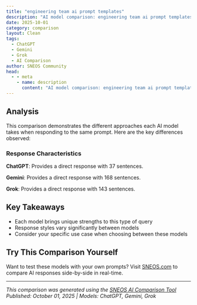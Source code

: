 ```yaml
---
title: "engineering team ai prompt templates"
description: "AI model comparison: engineering team ai prompt templates..."
date: 2025-10-01
category: comparison
layout: Clean
tags:
  - ChatGPT
  - Gemini
  - Grok
  - AI Comparison
author: SNEOS Community
head:
  - - meta
    - name: description
      content: "AI model comparison: engineering team ai prompt templates..."
---
```


<ChatComparison
  title="engineering team ai prompt templates"
  prompt="engineering team ai prompt templates"
  :responses='{"ChatGPT": "Certainly! Here are some useful AI prompt templates tailored for engineering teams. These can help streamline workflows, assist with problem-solving, and improve collaboration.\n\n---\n\n### 1. Code Review and Optimization\n**Prompt:** \n*\u201CReview the following code snippet for potential bugs, performance issues, and suggest improvements. Explain your suggestions clearly.\u201D*\n\n**Example:** \n\u0060\u0060\u0060\ndef factorial(n):\n if n == 0:\n return 1\n else:\n return n * factorial(n-1)\n\u0060\u0060\u0060\n\n---\n\n### 2. Debugging Assistance\n**Prompt:** \n*\u201CGiven the following error message and code snippet, help identify the root cause and propose a fix.\u201D*\n\n**Example:** \n_Error:_ \u0060IndexError: list index out of range\u0060 \n_Code snippet:_ \n\u0060\u0060\u0060\nmy_list = [1, 2, 3]\nprint(my_list[3])\n\u0060\u0060\u0060\n\n---\n\n### 3. System Architecture Design\n**Prompt:** \n*\u201CDesign a high-level architecture for a [type of system, e.g., real-time chat application] focusing on scalability and reliability. Include major components, data flow, and technologies.\u201D*\n\n---\n\n### 4. Explaining Complex Concepts\n**Prompt:** \n*\u201CExplain the concept of [topic, e.g., Kubernetes orchestration] in simple terms suitable for a junior engineer.\u201D*\n\n---\n\n### 5. Writing Unit Tests\n**Prompt:** \n*\u201CGenerate unit tests for the following function using [testing framework, e.g., pytest]. Include edge cases.\u201D*\n\n**Example:** \n\u0060\u0060\u0060\ndef is_prime(num):\n # returns True if num is prime, else False\n\u0060\u0060\u0060\n\n---\n\n### 6. Code Documentation\n**Prompt:** \n*\u201CWrite clear and concise documentation comments for the following function explaining its purpose, inputs, and outputs.\u201D*\n\n---\n\n### 7. Task Breakdown\n**Prompt:** \n*\u201CBreak down the feature \u2018[feature description]\u2019 into detailed engineering tasks or user stories suitable for sprint planning.\u201D*\n\n---\n\n### 8. Performance Bottleneck Identification\n**Prompt:** \n*\u201CAnalyze the following code or system description and identify potential performance bottlenecks. Suggest ways to optimize.\u201D*\n\n---\n\n### 9. Technology Comparison\n**Prompt:** \n*\u201CCompare [Technology A] vs [Technology B] for use in [specific context]. Outline pros and cons of each.\u201D*\n\n---\n\n### 10. Incident Postmortem\n**Prompt:** \n*\u201CHelp draft an incident postmortem for the following outage. Include timeline, impact, root cause, and remediation steps.\u201D*\n\n---\n\nIf you want, I can also help you customize these templates for specific engineering domains like software, civil, electrical, or mechanical engineering. Let me know!", "Gemini": "## Engineering Team AI Prompt Templates:\n\nHere are several AI prompt templates categorized by common engineering tasks, along with explanations and examples to help you customize them.\n\n**I. Problem Solving \u0026 Debugging:**\n\n* **Template 1: Issue Summary \u0026 Root Cause Analysis**\n\n\u0060\u0060\u0060\nPrompt: \u0022We\u0027re encountering [PROBLEM DESCRIPTION] in [SYSTEM/COMPONENT]. Provide a detailed summary of the issue, including [SPECIFIC DETAILS, e.g., error messages, steps to reproduce]. Based on this information and considering [CONTEXTUAL INFORMATION, e.g., recent code changes, hardware specifications], suggest potential root causes and approaches for investigation.\u0022\n\u0060\u0060\u0060\n\n * **Explanation:** This template focuses on clearly defining the problem and using AI to suggest potential causes, saving engineers time on initial investigation.\n * **Example:** \u0022We\u0027re encountering slow response times in our user authentication service. Provide a detailed summary of the issue, including the average response time increase, percentage of affected users, and specific API endpoints exhibiting the slowdown. Based on this information and considering the recent database migration, suggest potential root causes and approaches for investigation.\u0022\n\n* **Template 2: Code Debugging Assistance**\n\n\u0060\u0060\u0060\nPrompt: \u0022Analyze the following code snippet: [CODE SNIPPET]. Identify potential bugs, vulnerabilities, or performance bottlenecks. Explain the reasoning behind each identified issue and suggest code improvements or debugging strategies to resolve them.\u0022\n\u0060\u0060\u0060\n\n * **Explanation:** This template is helpful for code review, identifying potential issues, and getting suggestions for improvement.\n * **Example:** \u0022Analyze the following code snippet (Python): \u0060def calculate_average(data):\\n total = 0\\n for i in range(len(data)):\\n total \u002B= data[i]\\n return total / len(data)\u0060. Identify potential bugs, vulnerabilities, or performance bottlenecks. Explain the reasoning behind each identified issue and suggest code improvements or debugging strategies to resolve them.\u0022 (AI might suggest using \u0060sum()\u0060 function and handling potential \u0060ZeroDivisionError\u0060).\n\n* **Template 3: Error Message Explanation \u0026 Solution Suggestions**\n\n\u0060\u0060\u0060\nPrompt: \u0022Explain the following error message: \u0027[ERROR MESSAGE]\u0027 that occurred in [CONTEXT, e.g., operating system, programming language, library]. What are the common causes of this error, and what are the recommended steps to resolve it in this context?\u0022\n\u0060\u0060\u0060\n\n * **Explanation:** This template assists with understanding cryptic error messages and finding appropriate solutions, speeding up the debugging process.\n * **Example:** \u0022Explain the following error message: \u0027FileNotFoundError: [Errno 2] No such file or directory: \u0027config.txt\u0027\u0027 that occurred in a Python script using the \u0060os\u0060 module. What are the common causes of this error, and what are the recommended steps to resolve it in this context?\u0022\n\n**II. Design \u0026 Planning:**\n\n* **Template 4: System Architecture Proposal**\n\n\u0060\u0060\u0060\nPrompt: \u0022Design a system architecture for [SYSTEM REQUIREMENT/PROJECT]. The system should [KEY FUNCTIONALITY AND REQUIREMENTS, e.g., handle 1 million concurrent users, have 99.99% uptime, integrate with [EXTERNAL SYSTEM]]. Consider [CONSTRAINTS, e.g., budget, existing infrastructure, security requirements]. Provide a high-level diagram and explain the rationale behind each component and technology choice.\u0022\n\u0060\u0060\u0060\n\n * **Explanation:** Helps in brainstorming and generating initial architecture proposals.\n * **Example:** \u0022Design a system architecture for a real-time chat application. The system should handle 1 million concurrent users, have 99.99% uptime, and integrate with existing user authentication services. Consider budget constraints and the existing cloud infrastructure on AWS. Provide a high-level diagram and explain the rationale behind each component and technology choice.\u0022\n\n* **Template 5: Component Selection \u0026 Comparison**\n\n\u0060\u0060\u0060\nPrompt: \u0022Compare and contrast [COMPONENT OPTION 1] and [COMPONENT OPTION 2] for [SPECIFIC USE CASE]. Consider factors such as [COMPARISON METRICS, e.g., performance, cost, scalability, security]. Recommend the best option and justify your recommendation based on these factors.\u0022\n\u0060\u0060\u0060\n\n * **Explanation:** Assists in making informed decisions about which technologies or components to use.\n * **Example:** \u0022Compare and contrast Redis and Memcached for caching user session data in a high-traffic web application. Consider factors such as performance, cost, scalability, and data persistence. Recommend the best option and justify your recommendation based on these factors.\u0022\n\n* **Template 6: Test Case Generation**\n\n\u0060\u0060\u0060\nPrompt: \u0022Generate a comprehensive set of test cases for the following function/module: [CODE/FUNCTION DESCRIPTION]. Consider [TEST COVERAGE REQUIREMENTS, e.g., edge cases, boundary conditions, error handling]. Specify the input, expected output, and purpose for each test case.\u0022\n\u0060\u0060\u0060\n\n * **Explanation:** Helps automate test case creation, improving test coverage and reducing manual effort.\n * **Example:** \u0022Generate a comprehensive set of test cases for a function that calculates the factorial of a non-negative integer. Consider edge cases, boundary conditions, and error handling. Specify the input, expected output, and purpose for each test case.\u0022\n\n**III. Code Generation \u0026 Documentation:**\n\n* **Template 7: Code Generation (Specific Functionality)**\n\n\u0060\u0060\u0060\nPrompt: \u0022Write code in [PROGRAMMING LANGUAGE] to [FUNCTIONALITY DESCRIPTION]. Consider [SPECIFIC REQUIREMENTS, e.g., performance optimization, error handling, input validation]. Provide clear comments explaining the code\u0027s logic.\u0022\n\u0060\u0060\u0060\n\n * **Explanation:** Generates code snippets for specific tasks, speeding up development.\n * **Example:** \u0022Write code in Python to connect to a MySQL database, execute a query to retrieve all users, and print the results to the console. Consider error handling for connection failures and invalid queries. Provide clear comments explaining the code\u0027s logic.\u0022\n\n* **Template 8: Code Documentation Generation**\n\n\u0060\u0060\u0060\nPrompt: \u0022Generate comprehensive documentation for the following code: [CODE SNIPPET]. Include a description of the function/class, input parameters, return values, potential exceptions, and example usage.\u0022\n\u0060\u0060\u0060\n\n * **Explanation:** Automates documentation creation, ensuring code is well-documented.\n * **Example:** \u0022Generate comprehensive documentation for the following code (Python): \u0060def calculate_area(length, width):\\n \\\u0022\\\u0022\\\u0022Calculates the area of a rectangle.\\\u0022\\\u0022\\\u0022\\n return length * width\u0060. Include a description of the function, input parameters, return values, potential exceptions, and example usage.\u0022\n\n* **Template 9: Code Refactoring Suggestions**\n\n\u0060\u0060\u0060\nPrompt: \u0022Analyze the following code: [CODE SNIPPET]. Suggest ways to refactor it for improved [SPECIFIC IMPROVEMENTS, e.g., readability, maintainability, performance, security]. Explain the benefits of each suggested change.\u0022\n\u0060\u0060\u0060\n\n * **Explanation:** Helps improve the quality of existing code by suggesting refactoring opportunities.\n * **Example:** \u0022Analyze the following code (Java): \u0060\u0060\u0060java\\npublic class MyClass {\\n public void doSomething(String input) {\\n if (input != null \u0026\u0026 !input.isEmpty()) {\\n System.out.println(\\\u0022Processing: \\\u0022 \u002B input);\\n // ... more logic here ...\\n }\\n }\\n}\\n\u0060\u0060\u0060 Suggest ways to refactor it for improved readability and maintainability. Explain the benefits of each suggested change.\u0022 (AI might suggest using \u0060Objects.isNullOrEmpty()\u0060 or extracting the logic inside the \u0060if\u0060 block into a separate method).\n\n**IV. Data Analysis \u0026 Reporting:**\n\n* **Template 10: Data Analysis and Visualization Recommendations**\n\n\u0060\u0060\u0060\nPrompt: \u0022I have the following dataset: [DATA DESCRIPTION, e.g., CSV file containing website traffic data, API response with performance metrics]. What are some relevant insights I can extract from this data? Suggest appropriate visualizations (e.g., charts, graphs) to effectively communicate these insights. Specify the libraries or tools required to create these visualizations (e.g., Python libraries like Matplotlib, Seaborn).\u0022\n\u0060\u0060\u0060\n\n * **Explanation:** Helps engineers understand and present data effectively.\n * **Example:** \u0022I have the following dataset: a CSV file containing website traffic data with columns: \u0027Date\u0027, \u0027Page Views\u0027, \u0027Unique Visitors\u0027, \u0027Bounce Rate\u0027, \u0027Conversion Rate\u0027. What are some relevant insights I can extract from this data? Suggest appropriate visualizations (e.g., charts, graphs) to effectively communicate these insights. Specify the libraries or tools required to create these visualizations (e.g., Python libraries like Matplotlib, Seaborn).\u0022\n\n* **Template 11: Anomaly Detection**\n\n\u0060\u0060\u0060\nPrompt: \u0022Analyze the following time series data: [DATA DESCRIPTION, e.g., server CPU utilization over the past 24 hours]. Identify any anomalies or unusual patterns. Explain the potential causes of these anomalies and suggest actions to investigate further.\u0022\n\u0060\u0060\u0060\n\n * **Explanation:** Helps in identifying and responding to unexpected events in system performance.\n * **Example:** \u0022Analyze the following time series data: server CPU utilization over the past 24 hours, recorded every 5 minutes. The data is stored in a CSV file with two columns: \u0027Timestamp\u0027 and \u0027CPU Utilization (%)\u0027. Identify any anomalies or unusual patterns. Explain the potential causes of these anomalies and suggest actions to investigate further.\u0022\n\n**V. Specific Engineering Disciplines (Examples):**\n\n* **Template 12: Mechanical Engineering - Stress Analysis**\n\n\u0060\u0060\u0060\nPrompt: \u0022Analyze the stress distribution in a [MECHANICAL COMPONENT DESCRIPTION, e.g., cantilever beam] under [LOADING CONDITIONS, e.g., a point load at the free end]. Specify the material properties: [MATERIAL PROPERTIES, e.g., Young\u0027s modulus, Poisson\u0027s ratio]. Identify areas of high stress concentration and suggest design modifications to reduce stress.\u0022\n\u0060\u0060\u0060\n\n* **Template 13: Electrical Engineering - Circuit Design**\n\n\u0060\u0060\u0060\nPrompt: \u0022Design a [CIRCUIT TYPE, e.g., low-pass filter] with a cutoff frequency of [CUTOFF FREQUENCY]. Use [SPECIFIC COMPONENTS, e.g., resistors, capacitors, op-amps]. Provide a circuit schematic and component values. Simulate the circuit\u0027s performance using [SIMULATION SOFTWARE, e.g., SPICE] and verify that it meets the specifications.\u0022\n\u0060\u0060\u0060\n\n* **Template 14: Software Engineering - Security Vulnerability Analysis**\n\n\u0060\u0060\u0060\nPrompt: \u0022Analyze the following code snippet: [CODE SNIPPET] for potential security vulnerabilities, such as [VULNERABILITY TYPES, e.g., SQL injection, cross-site scripting (XSS), buffer overflows]. Explain how an attacker could exploit these vulnerabilities and suggest mitigation strategies.\u0022\n\u0060\u0060\u0060\n\n**Key Considerations When Using These Templates:**\n\n* **Be Specific:** The more specific you are in your prompt, the better the results will be. Provide context, constraints, and desired outcomes.\n* **Iterate and Refine:** Don\u0027t expect to get the perfect answer on the first try. Iterate on your prompts based on the AI\u0027s responses to refine the output.\n* **Use Examples:** Providing examples of the desired output or input format can significantly improve the quality of the results.\n* **Consider the AI\u0027s Limitations:** AI models are powerful but not perfect. Always review and validate the AI\u0027s output before using it. Don\u0027t blindly trust the results.\n* **Experiment:** Try different variations of the templates and explore new ways to use AI to assist with your engineering tasks.\n* **Data Privacy:** Be mindful of the sensitivity of the data you\u0027re providing to the AI. Avoid sharing confidential or proprietary information without proper security measures.\n* **Integrate with Existing Tools:** Consider how the AI\u0027s output can be integrated with your existing engineering tools and workflows.\n\nBy using these prompt templates and adapting them to your specific needs, you can leverage the power of AI to improve efficiency, accelerate innovation, and solve complex engineering challenges. Good luck!\n", "Grok": "Creating effective AI prompt templates for an engineering team can streamline problem-solving, brainstorming, design processes, and troubleshooting. Below are some tailored AI prompt templates that an engineering team can use to interact with AI tools like ChatGPT for various purposes. These templates are structured to ensure clarity, specificity, and actionable outputs.\n\n---\n\n### 1. **Brainstorming Ideas for Engineering Solutions**\n**Purpose**: Generate innovative ideas for solving engineering challenges or designing new products/systems.\n**Template**:\n\u0060\u0060\u0060\nI am part of an engineering team working on [specific project or problem, e.g., designing a sustainable energy system for rural areas]. Can you help brainstorm [number, e.g., 5-10] creative ideas or approaches to address [specific challenge, e.g., cost-effective energy storage]? Please consider [constraints or criteria, e.g., budget, materials availability, environmental impact] and provide detailed explanations for each idea, including potential benefits and challenges.\n\u0060\u0060\u0060\n\n**Example**:\n\u0060\u0060\u0060\nI am part of an engineering team working on designing a sustainable energy system for rural areas. Can you help brainstorm 5-10 creative ideas or approaches to address cost-effective energy storage? Please consider budget constraints, materials availability, and environmental impact, and provide detailed explanations for each idea, including potential benefits and challenges.\n\u0060\u0060\u0060\n\n---\n\n### 2. **Technical Problem Solving**\n**Purpose**: Troubleshoot or solve specific technical issues in a project.\n**Template**:\n\u0060\u0060\u0060\nI am an engineer working on [specific system, product, or project, e.g., a robotic arm for industrial use]. We are encountering [specific problem, e.g., inconsistent motor performance under load]. Can you suggest potential causes of this issue and recommend [number, e.g., 3-5] actionable solutions? Please explain the reasoning behind each solution and any tools, methods, or tests required to implement them. Also, consider [any constraints, e.g., time, cost, or safety concerns].\n\u0060\u0060\u0060\n\n**Example**:\n\u0060\u0060\u0060\nI am an engineer working on a robotic arm for industrial use. We are encountering inconsistent motor performance under load. Can you suggest potential causes of this issue and recommend 3-5 actionable solutions? Please explain the reasoning behind each solution and any tools, methods, or tests required to implement them. Also, consider time and cost constraints.\n\u0060\u0060\u0060\n\n---\n\n### 3. **Design Optimization**\n**Purpose**: Optimize a design for performance, cost, or other metrics.\n**Template**:\n\u0060\u0060\u0060\nI am an engineer working on the design of [specific component/system, e.g., a heat exchanger for an HVAC system]. I need assistance in optimizing the design for [specific goal, e.g., thermal efficiency, cost reduction, or weight]. Can you suggest [number, e.g., 3-5] design modifications or alternative approaches? Please include calculations, simulations, or logical reasoning to support your suggestions, and consider [constraints, e.g., material properties, manufacturing limitations, or industry standards].\n\u0060\u0060\u0060\n\n**Example**:\n\u0060\u0060\u0060\nI am an engineer working on the design of a heat exchanger for an HVAC system. I need assistance in optimizing the design for thermal efficiency. Can you suggest 3-5 design modifications or alternative approaches? Please include calculations, simulations, or logical reasoning to support your suggestions, and consider material properties and manufacturing limitations.\n\u0060\u0060\u0060\n\n---\n\n### 4. **Code Debugging or Algorithm Development**\n**Purpose**: Assist with coding, debugging, or developing algorithms for engineering applications.\n**Template**:\n\u0060\u0060\u0060\nI am an engineer developing [specific software/tool, e.g., a control system for a drone]. I am using [programming language, e.g., Python] and facing [specific issue, e.g., an error in the PID controller implementation] with the following code snippet: [paste code here]. Can you help identify the issue and suggest a fix? Additionally, provide an explanation of the error and recommend best practices for [specific goal, e.g., improving performance or readability]. If applicable, suggest alternative algorithms or libraries to achieve [desired outcome].\n\u0060\u0060\u0060\n\n**Example**:\n\u0060\u0060\u0060\nI am an engineer developing a control system for a drone. I am using Python and facing an error in the PID controller implementation with the following code snippet: [paste code here]. Can you help identify the issue and suggest a fix? Additionally, provide an explanation of the error and recommend best practices for improving performance. If applicable, suggest alternative algorithms or libraries to achieve stable flight control.\n\u0060\u0060\u0060\n\n---\n\n### 5. **Research and Literature Review**\n**Purpose**: Gather insights or references for engineering concepts, technologies, or materials.\n**Template**:\n\u0060\u0060\u0060\nI am an engineer researching [specific topic, e.g., lightweight composite materials for aerospace applications]. Can you provide a summary of the latest advancements, key challenges, and notable case studies in this area? Include references to [specific focus, e.g., manufacturing techniques, performance metrics, or cost considerations]. If possible, suggest relevant academic papers, industry reports, or patents to explore further (note: I understand you may not have real-time access to databases, so hypothetical or general directions are fine).\n\u0060\u0060\u0060\n\n**Example**:\n\u0060\u0060\u0060\nI am an engineer researching lightweight composite materials for aerospace applications. Can you provide a summary of the latest advancements, key challenges, and notable case studies in this area? Include references to manufacturing techniques and performance metrics. If possible, suggest relevant academic papers, industry reports, or patents to explore further.\n\u0060\u0060\u0060\n\n---\n\n### 6. **Project Planning and Risk Assessment**\n**Purpose**: Assist in planning engineering projects or identifying potential risks.\n**Template**:\n\u0060\u0060\u0060\nI am leading an engineering team working on [specific project, e.g., building a small-scale wind turbine]. Can you help create a detailed project plan, including [specific components, e.g., timeline, milestones, resource allocation, and budget estimation]? Additionally, identify [number, e.g., 5-10] potential risks or challenges associated with the project and suggest mitigation strategies for each. Please consider [specific constraints or context, e.g., environmental factors, regulatory requirements, or team expertise].\n\u0060\u0060\u0060\n\n**Example**:\n\u0060\u0060\u0060\nI am leading an engineering team working on building a small-scale wind turbine. Can you help create a detailed project plan, including timeline, milestones, resource allocation, and budget estimation? Additionally, identify 5-10 potential risks or challenges associated with the project and suggest mitigation strategies for each. Please consider environmental factors and regulatory requirements.\n\u0060\u0060\u0060\n\n---\n\n### 7. **Explaining Complex Concepts**\n**Purpose**: Simplify or clarify complex engineering concepts for team members or stakeholders.\n**Template**:\n\u0060\u0060\u0060\nI am an engineer preparing a presentation/report for [audience, e.g., a non-technical stakeholder or junior team member]. Can you explain [specific concept, e.g., finite element analysis] in simple terms? Please include real-world examples, analogies, and diagrams (describe them if unable to draw) to make the concept accessible. Also, highlight [specific focus, e.g., key benefits, limitations, or applications] relevant to [specific context, e.g., structural engineering projects].\n\u0060\u0060\u0060\n\n**Example**:\n\u0060\u0060\u0060\nI am an engineer preparing a presentation for a non-technical stakeholder. Can you explain finite element analysis in simple terms? Please include real-world examples, analogies, and diagrams (describe them if unable to draw) to make the concept accessible. Also, highlight key benefits and applications relevant to structural engineering projects.\n\u0060\u0060\u0060\n\n---\n\n### Tips for Using These Templates:\n1. **Be Specific**: Provide as much context as possible (e.g., project details, constraints, goals) to get relevant and actionable responses.\n2. **Iterate**: If the AI\u2019s response isn\u2019t detailed enough, ask follow-up questions or refine the prompt with more specifics.\n3. **Validate Outputs**: Always cross-check AI suggestions with engineering standards, expert opinions, and simulations, as AI may not always consider real-world nuances.\n4. **Customize**: Adjust the tone or focus of the templates based on the intended audience (e.g., technical vs. managerial).\n\nThese templates can be adapted for various engineering disciplines (mechanical, electrical, civil, software, etc.) and integrated into workflows for ideation, problem-solving, and documentation. Let me know if you\u0027d like additional templates or examples for a specific engineering domain!"}' 
  published-date="15:27"
/>

## Analysis

This comparison demonstrates the different approaches each AI model takes when responding to the same prompt. Here are the key differences observed:

### Response Characteristics

**ChatGPT**: Provides a direct response with 37 sentences. 

**Gemini**: Provides a direct response with 168 sentences. 

**Grok**: Provides a direct response with 143 sentences. 

## Key Takeaways

- Each model brings unique strengths to this type of query
- Response styles vary significantly between models
- Consider your specific use case when choosing between these models

## Try This Comparison Yourself

Want to test these models with your own prompts? Visit [SNEOS.com](https://sneos.com) to compare AI responses side-by-side in real-time.

---

*This comparison was generated using the [SNEOS AI Comparison Tool](https://sneos.com)*
*Published: October 01, 2025 | Models: ChatGPT, Gemini, Grok*
